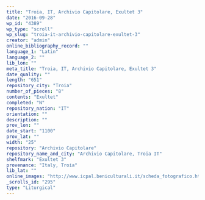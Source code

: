 ```yaml
---
title: "Troia, IT, Archivio Capitolare, Exultet 3"
date: "2016-09-28"
wp_id: "4389"
wp_type: "scroll"
wp_slug: "troia-it-archivio-capitolare-exultet-3"
creator: "admin"
online_bibliography_record: ""
language_1: "Latin"
language_2: ""
lib_lon: ""
meta_title: "Troia, IT, Archivio Capitolare, Exultet 3"
date_quality: ""
length: "651"
repository_city: "Troia"
number_of_pieces: "8"
contents: "Exultet"
completed: "N"
repository_nation: "IT"
orientation: ""
description: ""
prov_lon: ""
date_start: "1100"
prov_lat: ""
width: "25"
repository: "Archivio Capitolare"
repository_name_and_city: "Archivio Capitolare, Troia IT"
shelfmark: "Exultet 3"
provenance: "Italy, Troia"
lib_lat: ""
online_images: "http://www.icpal.beniculturali.it/scheda_fotografico.html?ids_foto=95C4643C-0465-4DDB-87C6-49ADA30F3629"
_scrolls_id: "295"
type: "Liturgical"
---
```



